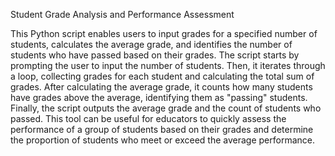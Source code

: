 Student Grade Analysis and Performance Assessment

This Python script enables users to input grades for a specified number of students, calculates the average grade, and identifies the number of students who have passed based on their grades. The script starts by prompting the user to input the number of students. Then, it iterates through a loop, collecting grades for each student and calculating the total sum of grades. After calculating the average grade, it counts how many students have grades above the average, identifying them as "passing" students. Finally, the script outputs the average grade and the count of students who passed. This tool can be useful for educators to quickly assess the performance of a group of students based on their grades and determine the proportion of students who meet or exceed the average performance.